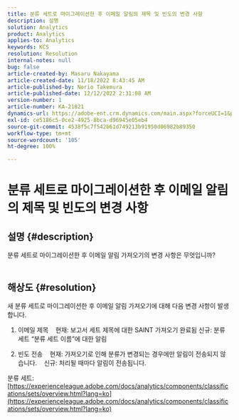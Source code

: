 ```yaml
---
title: 분류 세트로 마이그레이션한 후 이메일 알림의 제목 및 빈도의 변경 사항
description: 설명
solution: Analytics
product: Analytics
applies-to: Analytics
keywords: KCS
resolution: Resolution
internal-notes: null
bug: false
article-created-by: Masaru Nakayama
article-created-date: 11/18/2022 8:43:45 AM
article-published-by: Norio Takemura
article-published-date: 12/12/2022 2:31:08 AM
version-number: 1
article-number: KA-21021
dynamics-url: https://adobe-ent.crm.dynamics.com/main.aspx?forceUCI=1&pagetype=entityrecord&etn=knowledgearticle&id=cb889f1b-1d67-ed11-9561-6045bd006239
exl-id: ce5186c5-0ce2-4925-8bca-d96945e05eb4
source-git-commit: 4538f5c7f542b61d749213b91950d06982b89350
workflow-type: tm+mt
source-wordcount: '105'
ht-degree: 100%

---
```


# 분류 세트로 마이그레이션한 후 이메일 알림의 제목 및 빈도의 변경 사항

## 설명 {#description}

분류 세트로 마이그레이션한 후 이메일 알림 가져오기의 변경 사항은 무엇입니까?
<br> 

## 해상도 {#resolution}


새 분류 세트로 마이그레이션한 후 이메일 알림 가져오기에 대해 다음 변경 사항이 발생합니다.



1. 이메일 제목
   현재: 보고서 세트 제목에 대한 SAINT 가져오기 완료됨
   신규: 분류 세트 “분류 세트 이름”에 대한 알림

2. 빈도 전송
   현재: 가져오기로 인해 분류가 변경되는 경우에만 알림이 전송되지 않습니다.
   신규: 처리될 때마다 알림이 전송됩니다.

분류 세트:
[https://experienceleague.adobe.com/docs/analytics/components/classifications/sets/overview.html?lang=ko](https://experienceleague.adobe.com/docs/analytics/components/classifications/sets/overview.html?lang=ko)
